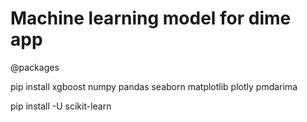 # Machine learning model for dime app

@packages

pip install xgboost numpy pandas seaborn matplotlib plotly pmdarima

pip install -U scikit-learn 
